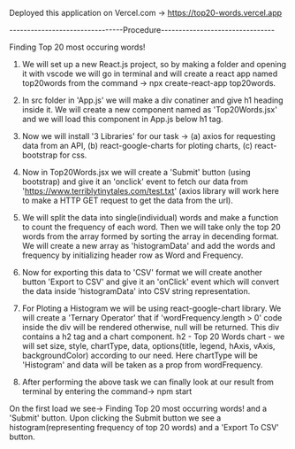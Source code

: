Deployed this application on Vercel.com -> https://top20-words.vercel.app

--------------------------------Procedure--------------------------------

Finding Top 20 most occuring words!

1) We will set up a new React.js project, so by making a folder and opening it with vscode we will go in terminal and will create a react app named top20words from the command -> npx create-react-app top20words.

2) In src folder in 'App.js' we will make a div conatiner and give h1 heading inside it. We will create a new component named as 'Top20Words.jsx' and we will load this component in  App.js below h1 tag.

3) Now we will install '3 Libraries' for our task ->
   (a) axios for requesting data from an API,
   (b) react-google-charts for ploting charts,
   (c) react-bootstrap for css.

4) Now in Top20Words.jsx we will create a 'Submit' button (using bootstrap) and give it an 'onclick' event to fetch our data from 'https://www.terriblytinytales.com/test.txt' (axios library will work here to make a HTTP GET request to get the data from the url).

5) We will split the data into single(individual) words and make a function to count the frequency of each word. Then we will take only the top 20 words from the array formed by sorting the array in decending format. We will create a new array as 'histogramData' and add the words and frequency by initializing header row as Word and Frequency.

6) Now for exporting this data to 'CSV' format we will create another button 'Export to CSV' and give it an 'onClick' event which will convert the data inside 'histogramData' into CSV string representation.

7) For Ploting a Histogram we will be using react-google-chart library. We will create a 'Ternary Operator' that if 'wordFrequency.length > 0' code inside the div will be rendered otherwise, null will be returned. This div contains a h2 tag and a chart component.
h2 - Top 20 Words
chart - we will set size, style, chartType, data, options(title, legend, hAxis, vAxis, backgroundColor) according to  our need.
Here chartType will be 'Histogram' and data will be taken as a prop from wordFrequency.

8) After performing the above task we can finally look at our result from terminal by entering the command-> npm start

On the first load we see->
Finding Top 20 most occurring words!
and a 'Submit' button.
Upon clicking the Submit button we see a histogram(representing frequency of top 20 words) and a 'Export To CSV' button.
